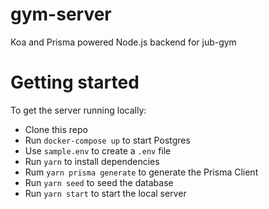 # gym-server
Koa and Prisma powered Node.js backend for jub-gym

# Getting started
To get the server running locally:

- Clone this repo
- Run `docker-compose up` to start Postgres
- Use `sample.env` to create a `.env` file
- Run `yarn` to install dependencies
- Rum `yarn prisma generate` to generate the Prisma Client
- Run `yarn seed` to seed the database
- Run `yarn start` to start the local server
